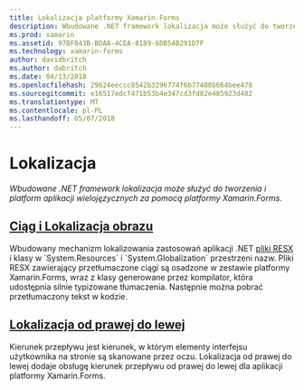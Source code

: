 ```yaml
---
title: Lokalizacja platformy Xamarin.Forms
description: Wbudowane .NET framework lokalizacja może służyć do tworzenia i platform aplikacji wielojęzycznych za pomocą platformy Xamarin.Forms.
ms.prod: xamarin
ms.assetid: 97BF843B-BDAA-4CEA-8189-6DB54B291D7F
ms.technology: xamarin-forms
author: davidbritch
ms.author: dabritch
ms.date: 04/13/2018
ms.openlocfilehash: 29624eeccc8542b3296774f6b77480b664bee478
ms.sourcegitcommit: e16517edcf471b53b4e347cd3fd82e485923d482
ms.translationtype: MT
ms.contentlocale: pl-PL
ms.lasthandoff: 05/07/2018
---
```

# <a name="localization"></a>Lokalizacja

_Wbudowane .NET framework lokalizacja może służyć do tworzenia i platform aplikacji wielojęzycznych za pomocą platformy Xamarin.Forms._

## <a name="string-and-image-localizationtextmd"></a>[Ciąg i Lokalizacja obrazu](text.md)

Wbudowany mechanizm lokalizowania zastosowań aplikacji .NET [pliki RESX](http://msdn.microsoft.com/library/ekyft91f(v=vs.90).aspx) i klasy w `System.Resources` i `System.Globalization` przestrzeni nazw. Pliki RESX zawierający przetłumaczone ciągi są osadzone w zestawie platformy Xamarin.Forms, wraz z klasy generowane przez kompilator, która udostępnia silnie typizowane tłumaczenia. Następnie można pobrać przetłumaczony tekst w kodzie.

## <a name="right-to-left-localizationright-to-leftmd"></a>[Lokalizacja od prawej do lewej](right-to-left.md)

Kierunek przepływu jest kierunek, w którym elementy interfejsu użytkownika na stronie są skanowane przez oczu. Lokalizacja od prawej do lewej dodaje obsługę kierunek przepływu od prawej do lewej dla aplikacji platformy Xamarin.Forms.
